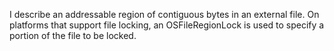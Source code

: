 I describe an addressable region of contiguous bytes in an external file. On platforms that support file locking, an OSFileRegionLock is used to specify a portion of the file to be locked.
